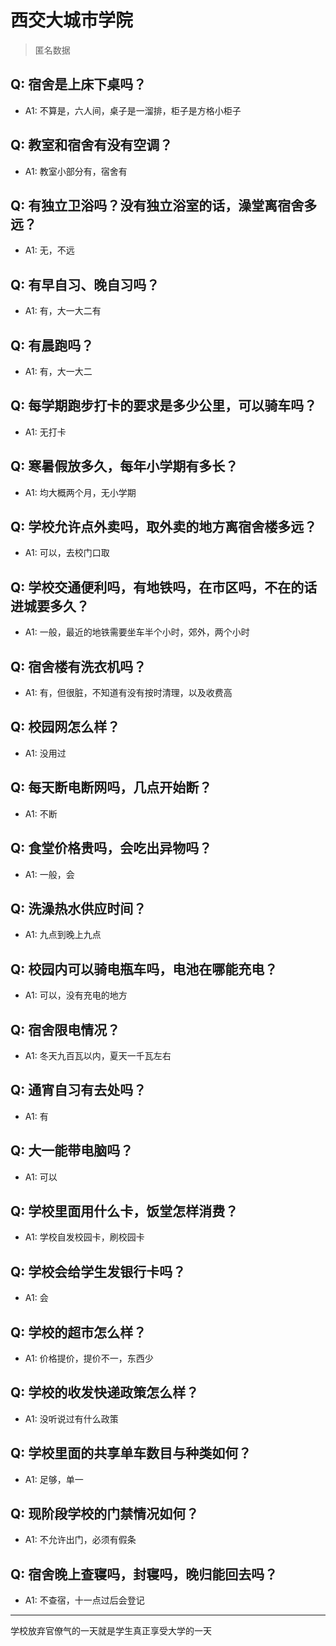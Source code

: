 # 西交大城市学院

> 匿名数据

## Q: 宿舍是上床下桌吗？

- A1: 不算是，六人间，桌子是一溜排，柜子是方格小柜子

## Q: 教室和宿舍有没有空调？

- A1: 教室小部分有，宿舍有

## Q: 有独立卫浴吗？没有独立浴室的话，澡堂离宿舍多远？

- A1: 无，不远

## Q: 有早自习、晚自习吗？

- A1: 有，大一大二有

## Q: 有晨跑吗？

- A1: 有，大一大二

## Q: 每学期跑步打卡的要求是多少公里，可以骑车吗？

- A1: 无打卡

## Q: 寒暑假放多久，每年小学期有多长？

- A1: 均大概两个月，无小学期

## Q: 学校允许点外卖吗，取外卖的地方离宿舍楼多远？

- A1: 可以，去校门口取

## Q: 学校交通便利吗，有地铁吗，在市区吗，不在的话进城要多久？

- A1: 一般，最近的地铁需要坐车半个小时，郊外，两个小时

## Q: 宿舍楼有洗衣机吗？

- A1: 有，但很脏，不知道有没有按时清理，以及收费高

## Q: 校园网怎么样？

- A1: 没用过

## Q: 每天断电断网吗，几点开始断？

- A1: 不断

## Q: 食堂价格贵吗，会吃出异物吗？

- A1: 一般，会

## Q: 洗澡热水供应时间？

- A1: 九点到晚上九点

## Q: 校园内可以骑电瓶车吗，电池在哪能充电？

- A1: 可以，没有充电的地方

## Q: 宿舍限电情况？

- A1: 冬天九百瓦以内，夏天一千瓦左右

## Q: 通宵自习有去处吗？

- A1: 有

## Q: 大一能带电脑吗？

- A1: 可以

## Q: 学校里面用什么卡，饭堂怎样消费？

- A1: 学校自发校园卡，刷校园卡

## Q: 学校会给学生发银行卡吗？

- A1: 会

## Q: 学校的超市怎么样？

- A1: 价格提价，提价不一，东西少

## Q: 学校的收发快递政策怎么样？

- A1: 没听说过有什么政策

## Q: 学校里面的共享单车数目与种类如何？

- A1: 足够，单一

## Q: 现阶段学校的门禁情况如何？

- A1: 不允许出门，必须有假条

## Q: 宿舍晚上查寝吗，封寝吗，晚归能回去吗？

- A1: 不查宿，十一点过后会登记

***

学校放弃官僚气的一天就是学生真正享受大学的一天